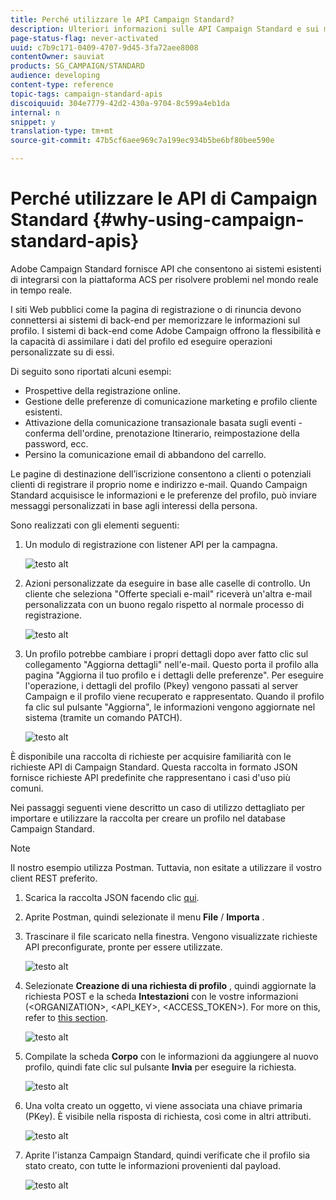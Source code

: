```yaml
---
title: Perché utilizzare le API Campaign Standard?
description: Ulteriori informazioni sulle API Campaign Standard e sui motivi per cui utilizzarle.
page-status-flag: never-activated
uuid: c7b9c171-0409-4707-9d45-3fa72aee8008
contentOwner: sauviat
products: SG_CAMPAIGN/STANDARD
audience: developing
content-type: reference
topic-tags: campaign-standard-apis
discoiquuid: 304e7779-42d2-430a-9704-8c599a4eb1da
internal: n
snippet: y
translation-type: tm+mt
source-git-commit: 47b5cf6aee969c7a199ec934b5be6bf80bee590e

---
```



# Perché utilizzare le API di Campaign Standard {#why-using-campaign-standard-apis}

Adobe Campaign Standard fornisce API che consentono ai sistemi esistenti di integrarsi con la piattaforma ACS per risolvere problemi nel mondo reale in tempo reale.

I siti Web pubblici come la pagina di registrazione o di rinuncia devono connettersi ai sistemi di back-end per memorizzare le informazioni sul profilo. I sistemi di back-end come Adobe Campaign offrono la flessibilità e la capacità di assimilare i dati del profilo ed eseguire operazioni personalizzate su di essi.

Di seguito sono riportati alcuni esempi:

* Prospettive della registrazione online.
* Gestione delle preferenze di comunicazione marketing e profilo cliente esistenti.
* Attivazione della comunicazione transazionale basata sugli eventi - conferma dell'ordine, prenotazione Itinerario, reimpostazione della password, ecc.
* Persino la comunicazione email di abbandono del carrello.

Le pagine di destinazione dell’iscrizione consentono a clienti o potenziali clienti di registrare il proprio nome e indirizzo e-mail. Quando Campaign Standard acquisisce le informazioni e le preferenze del profilo, può inviare messaggi personalizzati in base agli interessi della persona.

Sono realizzati con gli elementi seguenti:

1. Un modulo di registrazione con listener API per la campagna.

   ![testo alt](assets/apis_uc1.png)

1. Azioni personalizzate da eseguire in base alle caselle di controllo. Un cliente che seleziona "Offerte speciali e-mail" riceverà un'altra e-mail personalizzata con un buono regalo rispetto al normale processo di registrazione.

   ![testo alt](assets/apis_uc2.png)

1. Un profilo potrebbe cambiare i propri dettagli dopo aver fatto clic sul collegamento "Aggiorna dettagli" nell'e-mail. Questo porta il profilo alla pagina "Aggiorna il tuo profilo e i dettagli delle preferenze". Per eseguire l'operazione, i dettagli del profilo (Pkey) vengono passati al server Campaign e il profilo viene recuperato e rappresentato. Quando il profilo fa clic sul pulsante "Aggiorna", le informazioni vengono aggiornate nel sistema (tramite un comando PATCH).

   ![testo alt](assets/apis_uc3.png)

È disponibile una raccolta di richieste per acquisire familiarità con le richieste API di Campaign Standard. Questa raccolta in formato JSON fornisce richieste API predefinite che rappresentano i casi d'uso più comuni.

Nei passaggi seguenti viene descritto un caso di utilizzo dettagliato per importare e utilizzare la raccolta per creare un profilo nel database Campaign Standard.

>[!NOTE]
>
>Il nostro esempio utilizza Postman. Tuttavia, non esitate a utilizzare il vostro client REST preferito.

1. Scarica la raccolta JSON facendo clic [qui](https://helpx.adobe.com/content/dam/help/en/campaign/kb/working-with-acs-api/_jcr_content/main-pars/download_section/download-1/KB_postman_collection.json.zip).

1. Aprite Postman, quindi selezionate il menu **File** / **Importa** .

1. Trascinare il file scaricato nella finestra. Vengono visualizzate richieste API preconfigurate, pronte per essere utilizzate.

   ![testo alt](assets/postman_collection.png)

1. Selezionate **Creazione di una richiesta di profilo** , quindi aggiornate la richiesta POST e la scheda **Intestazioni** con le vostre informazioni (&lt;ORGANIZATION&gt;, &lt;API_KEY&gt;, &lt;ACCESS_TOKEN&gt;). For more on this, refer to [this section](../../api/using/setting-up-api-access.md).

   ![testo alt](assets/postman_uc1.png)

1. Compilate la scheda **Corpo** con le informazioni da aggiungere al nuovo profilo, quindi fate clic sul pulsante **Invia** per eseguire la richiesta.

   ![testo alt](assets/postman_uc2.png)

1. Una volta creato un oggetto, vi viene associata una chiave primaria (PKey). È visibile nella risposta di richiesta, così come in altri attributi.

   ![testo alt](assets/postman_uc3.png)

1. Aprite l'istanza Campaign Standard, quindi verificate che il profilo sia stato creato, con tutte le informazioni provenienti dal payload.

   ![testo alt](assets/postman_uc4.png)
